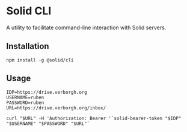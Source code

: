 # Solid CLI
A utility to facilitate command-line interaction with Solid servers.

## Installation
```
npm install -g @solid/cli
```

## Usage
```
IDP=https://drive.verborgh.org
USERNAME=ruben
PASSWORD=ruben
URL=https://drive.verborgh.org/inbox/

curl "$URL" -H 'Authorization: Bearer '`solid-bearer-token "$IDP" "$USERNAME" "$PASSWORD" "$URL"`
```
